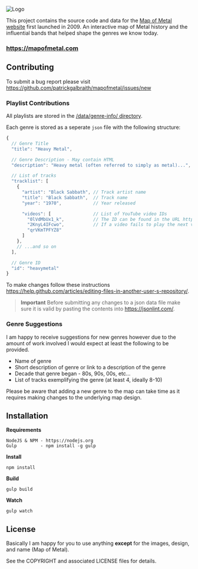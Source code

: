 ![Logo](http://i.imgur.com/oQaK5uU.jpg)

This project contains the source code and data for the [Map of Metal website](https://mapofmetal.com) first launched in 2009. An interactive map of Metal history and the influential bands that helped shape the genres we know today.

### https://mapofmetal.com

## Contributing

To submit a bug report please visit https://github.com/patrickgalbraith/mapofmetal/issues/new

### Playlist Contributions

All playlists are stored in the [/data/genre-info/ directory](https://github.com/patrickgalbraith/mapofmetal/tree/data/data/genre-info).

Each genre is stored as a seperate `json` file with the following structure:

```js
{
  // Genre Title
  "title": "Heavy Metal",

  // Genre Description - May contain HTML
  "description": "Heavy metal (often referred to simply as metal)...",

  // List of tracks
  "tracklist": [
    {
      "artist": "Black Sabbath", // Track artist name
      "title": "Black Sabbath",  // Track name
      "year": "1970",            // Year released

      "videos": [                // List of YouTube video IDs
        "0lVdMbUx1_k",           // The ID can be found in the URL https://www.youtube.com/watch?v=[THIS BIT]
        "2KnyL4IFcwo",           // If a video fails to play the next video in the list is tried
        "qrVKmTPFYZ8"
      ]
    },
    // ...and so on
  ],

  // Genre ID
  "id": "heavymetal"
}
```

To make changes follow these instructions https://help.github.com/articles/editing-files-in-another-user-s-repository/.

> **Important**
> Before submitting any changes to a json data file make sure it is valid by pasting the contents into https://jsonlint.com/.

### Genre Suggestions

I am happy to receive suggestions for new genres however due to the amount of work involved I would expect at least the following to be provided.

 * Name of genre
 * Short description of genre or link to a description of the genre
 * Decade that genre began - 80s, 90s, 00s, etc...
 * List of tracks exemplifying the genre (at least 4, ideally 8-10)

Please be aware that adding a new genre to the map can take time as it requires making changes to the underlying map design.

## Installation

**Requirements**

```
NodeJS & NPM - https://nodejs.org
Gulp         - npm install -g gulp
```

**Install**
```
npm install
```

**Build**
```
gulp build
```

**Watch**
```
gulp watch
```

## License

Basically I am happy for you to use anything **except** for the images, design, and name (Map of Metal).

See the COPYRIGHT and associated LICENSE files for details.